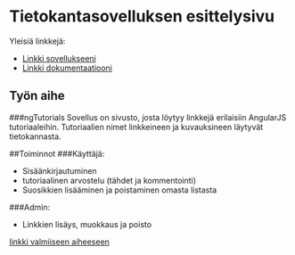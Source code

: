 # Tietokantasovelluksen esittelysivu

Yleisiä linkkejä:

* [Linkki sovellukseeni](http://ealanko.users.cs.helsinki.fi/ngtuto)
* [Linkki dokumentaatiooni](doc/dokumentaatio.pdf)

## Työn aihe
###ngTutorials
Sovellus on sivusto, josta löytyy linkkejä erilaisiin AngularJS tutoriaaleihin. Tutoriaalien nimet linkkeineen ja kuvauksineen läytyvät tietokannasta.

##Toiminnot 
###Käyttäjä:
- Sisäänkirjautuminen
- tutoriaalinen arvostelu (tähdet ja kommentointi)
- Suosikkien lisääminen ja poistaminen omasta listasta

###Admin:
- Linkkien lisäys, muokkaus ja poisto


[linkki valmiiseen aiheeseen](http://advancedkittenry.github.io/suunnittelu_ja_tyoymparisto/aiheet/Pokemon-kanta.html) 
